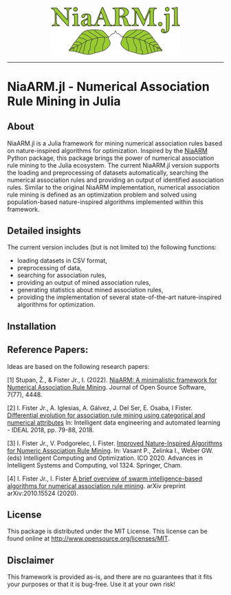 <p align="center">
  <img alt="logo" width="300" src=".github/images/logo.png">
</p>

---

# NiaARM.jl - Numerical Association Rule Mining in Julia

## About

NiaARM.jl is a Julia framework for mining numerical association rules based on nature-inspired algorithms for optimization. Inspired by the [NiaARM](https://github.com/firefly-cpp/NiaARM) Python package, this package brings the power of numerical association rule mining to the Julia ecosystem. The current NiaARM.jl version supports the loading and preprocessing of datasets automatically, searching the numerical association rules and providing an output of identified association rules. Similar to the original NiaARM implementation, numerical association rule mining is defined as an optimization problem and solved using population-based nature-inspired algorithms implemented within this framework.

## Detailed insights
The current version includes (but is not limited to) the following functions:

- loading datasets in CSV format,
- preprocessing of data,
- searching for association rules,
- providing an output of mined association rules,
- generating statistics about mined association rules,
- providing the implementation of several state-of-the-art nature-inspired algorithms for optimization.

## Installation

## Reference Papers:

Ideas are based on the following research papers:

[1] Stupan, Ž., & Fister Jr., I. (2022). [NiaARM: A minimalistic framework for Numerical Association Rule Mining](https://joss.theoj.org/papers/10.21105/joss.04448.pdf). Journal of Open Source Software, 7(77), 4448.

[2] I. Fister Jr., A. Iglesias, A. Gálvez, J. Del Ser, E. Osaba, I Fister. [Differential evolution for association rule mining using categorical and numerical attributes](http://www.iztok-jr-fister.eu/static/publications/231.pdf) In: Intelligent data engineering and automated learning - IDEAL 2018, pp. 79-88, 2018.

[3] I. Fister Jr., V. Podgorelec, I. Fister. [Improved Nature-Inspired Algorithms for Numeric Association Rule Mining](https://link.springer.com/chapter/10.1007/978-3-030-68154-8_19). In: Vasant P., Zelinka I., Weber GW. (eds) Intelligent Computing and Optimization. ICO 2020. Advances in Intelligent Systems and Computing, vol 1324. Springer, Cham.

[4] I. Fister Jr., I. Fister [A brief overview of swarm intelligence-based algorithms for numerical association rule mining](https://arxiv.org/abs/2010.15524). arXiv preprint arXiv:2010.15524 (2020).

## License

This package is distributed under the MIT License. This license can be found online at <http://www.opensource.org/licenses/MIT>.

## Disclaimer

This framework is provided as-is, and there are no guarantees that it fits your purposes or that it is bug-free. Use it at your own risk!
